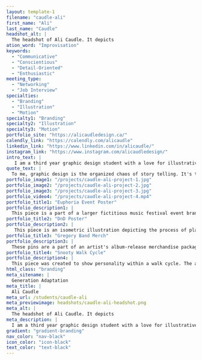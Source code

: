 ```yaml
---
layout: template-1
filename: "caudle-ali" 
first_name: "Ali"
last_name: "Caudle"
headshot_alt: |
  The headshot of Ali Caudle. It depicts
ation_word: "Improvisation"
keywords:
  - "Communicative"
  - "Conscientious"
  - "Detail-Oriented"
  - "Enthusiastic"
meeting_type:
  - "Networking"
  - "Job Interview"
specialties:
  - "Branding"
  - "Illustration"
  - "Motion"
specialty1: "Branding"
specialty2: "Illustration"
specialty3: "Motion"
portfolio_site: "https://alicaudledesign.ca/"
calendly_link: "https://calendly.com/alicaudle"
linkedin_link: "https://www.linkedin.com/in/alicaudle/"
instagram_link: "https://www.instagram.com/alicaudledesign/"
intro_text: |
   I am a third year graphic design student with a love for illustrative work. I take a lot of inspiration from nature and I hope to run my own eco-friendly graphic design business in the future.
quote_text: |
  To me, graphic design is the organized chaos of story telling. It's the act of taking someones heart and soul and translating that into art.
portfolio_image1: "/projects/caudle-ali-project-1.jpg"
portfolio_image2: "/projects/caudle-ali-project-2.jpg"
portfolio_image3: "/projects/caudle-ali-project-3.jpg"
portfolio_video4: "/projects/caudle-ali-project-4.mp4"
portfolio_title1: "Euphoria Event Poster"
portfolio_description1: |
  This piece is a part of a larger fictitious music festival event branding package. It was created in Adobe Illustrator.
portfolio_title2: "DnD Poster"
portfolio_description2: |
   This piece is an isometric illustration depicting the process of playing Dungeons & Dragons. It was created in Adobe Illustrator.
portfolio_title3: "Gregory Band Merch"
portfolio_description3: |
  These pins are a part of an artist's album-release merchandise package. They were created first in Adobe Illustrator.
portfolio_title4: "Snooty Walk Cycle"
portfolio_description4: |
  This piece was created to show personality within a walk cycle. The assets for this animation were created first in Adobe Illustrator and then brought into Adobe After Effects.
html_class: "branding"
meta_sitename: |
  Generation Adaptation
meta_title: |
  Ali Caudle
meta_url: /students/caudle-ali
meta_previewimage: headshots/caudle-ali-headshot.png
meta_alt: |
  The headshot of Ali Caudle. It depicts
meta_description: |
  I am a third year graphic design student with a love for illustrative work. I take a lot of inspiration from nature and I hope to run my own eco-friendly graphic design business in the future.
gradient: "gradient-branding"
nav_color: "nav-black"
icon_color: "icon-black"
text_color: "text-black"
---
```


